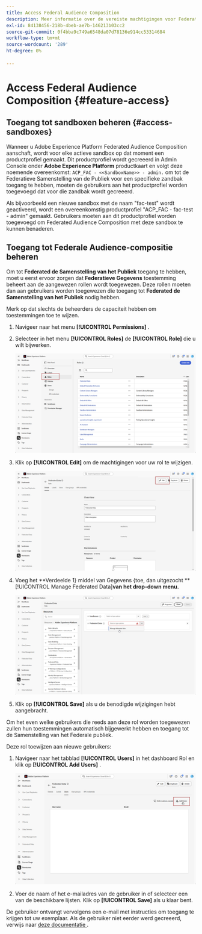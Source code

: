 ```yaml
---
title: Access Federal Audience Composition
description: Meer informatie over de vereiste machtigingen voor Federated Audience Composition
exl-id: 84138456-218b-4beb-ae7b-146213b03cc2
source-git-commit: 0f4bba9c749a6548da07d78136e914cc53314684
workflow-type: tm+mt
source-wordcount: '289'
ht-degree: 0%

---
```


# Access Federal Audience Composition {#feature-access}

## Toegang tot sandboxen beheren {#access-sandboxes}

Wanneer u Adobe Experience Platform Federated Audience Composition aanschaft, wordt voor elke actieve sandbox op dat moment een productprofiel gemaakt. Dit productprofiel wordt gecreeerd in Admin Console onder **Adobe Experience Platform** productkaart en volgt deze noemende overeenkomst: `ACP_FAC - <<SandboxName>> - admin.` om tot de Federatieve Samenstelling van de Publiek voor een specifieke zandbak toegang te hebben, moeten de gebruikers aan het productprofiel worden toegevoegd dat voor die zandbak wordt gecreeerd.

Als bijvoorbeeld een nieuwe sandbox met de naam &quot;fac-test&quot; wordt geactiveerd, wordt een overeenkomstig productprofiel &quot;ACP_FAC - fac-test - admin&quot; gemaakt. Gebruikers moeten aan dit productprofiel worden toegevoegd om Federated Audience Composition met deze sandbox te kunnen benaderen.

## Toegang tot Federale Audience-compositie beheren

Om tot **Federated de Samenstelling van het Publiek** toegang te hebben, moet u eerst ervoor zorgen dat **Federatieve Gegevens** toestemming beheert aan de aangewezen rollen wordt toegewezen. Deze rollen moeten dan aan gebruikers worden toegewezen die toegang tot **Federated de Samenstelling van het Publiek** nodig hebben.

Merk op dat slechts de beheerders de capaciteit hebben om toestemmingen toe te wijzen.

1. Navigeer naar het menu **[!UICONTROL Permissions]** .

1. Selecteer in het menu **[!UICONTROL Roles]** de **[!UICONTROL Role]** die u wilt bijwerken.

   ![](assets/access_fda_1.png)

1. Klik op **[!UICONTROL Edit]** om de machtigingen voor uw rol te wijzigen.

   ![](assets/access_fda_2.png)

1. Voeg het **Verdeelde 1} middel van Gegevens {toe, dan uitgezocht **[!UICONTROL Manage Federated Data]**van het drop-down menu.**

   ![](assets/access_fda_3.png)

1. Klik op **[!UICONTROL Save]** als u de benodigde wijzigingen hebt aangebracht.

Om het even welke gebruikers die reeds aan deze rol worden toegewezen zullen hun toestemmingen automatisch bijgewerkt hebben en toegang tot de Samenstelling van het Federale publiek.

Deze rol toewijzen aan nieuwe gebruikers:

1. Navigeer naar het tabblad **[!UICONTROL Users]** in het dashboard Rol en klik op **[!UICONTROL Add Users]** .

   ![](assets/access_fda_4.png)

1. Voer de naam of het e-mailadres van de gebruiker in of selecteer een van de beschikbare lijsten. Klik op **[!UICONTROL Save]** als u klaar bent.

De gebruiker ontvangt vervolgens een e-mail met instructies om toegang te krijgen tot uw exemplaar. Als de gebruiker niet eerder werd gecreeerd, verwijs naar [ deze documentatie ](https://experienceleague.adobe.com/en/docs/experience-platform/access-control/abac/permissions-ui/users).
